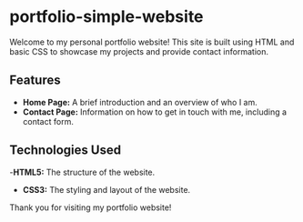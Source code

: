 # portfolio-simple-website


Welcome to my personal portfolio website! This site is built using HTML and basic CSS to showcase my projects and provide contact information.

## Features

- **Home Page:** A brief introduction and an overview of who I am.
- **Contact Page:** Information on how to get in touch with me, including a contact form.

## Technologies Used

-**HTML5:** The structure of the website.
- **CSS3:** The styling and layout of the website.


Thank you for visiting my portfolio website!

